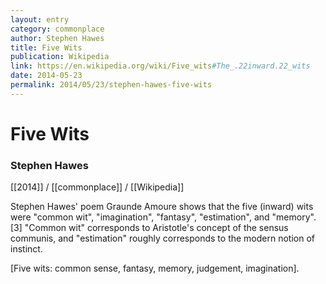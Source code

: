 ```yaml
---
layout: entry
category: commonplace
author: Stephen Hawes
title: Five Wits
publication: Wikipedia
link: https://en.wikipedia.org/wiki/Five_wits#The_.22inward.22_wits
date: 2014-05-23
permalink: 2014/05/23/stephen-hawes-five-wits
---
```


# Five Wits

### Stephen Hawes

[[2014]] / [[commonplace]] / [[Wikipedia]]

Stephen Hawes' poem Graunde Amoure shows that the five (inward) wits were "common wit", "imagination", "fantasy", "estimation", and "memory".[3] "Common wit" corresponds to Aristotle's concept of the sensus communis, and "estimation" roughly corresponds to the modern notion of instinct.

[Five wits: common sense, fantasy, memory, judgement, imagination].